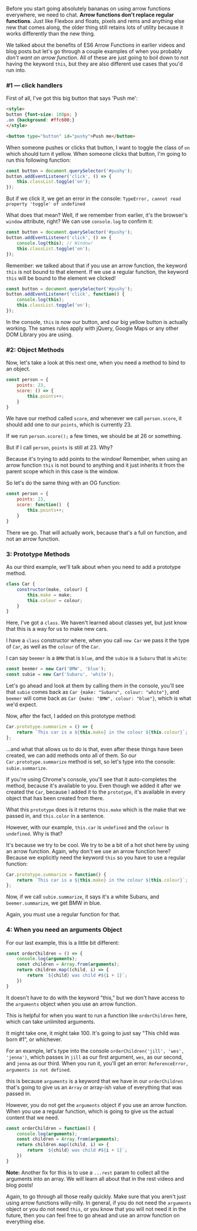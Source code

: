 Before you start going absolutely bananas on using arrow functions everywhere, we need to chat. **Arrow functions don't replace regular functions**. Just like Flexbox and floats, pixels and rems and anything else new that comes along, the older thing still retains lots of utility because it works differently than the new thing. 

We talked about the benefits of ES6 Arrow Functions in earlier videos and blog posts but let's go through a couple examples of when you probably _don't want an arrow function_. All of these are just going to boil down to not having the keyword `this`, but they are also different use cases that you'd run into. 

### #1 — click handlers

First of all, I've got this big button that says 'Push me':

```html
<style>
button {font-size: 100px; }
.on {background: #ffc600;}
</style>

<button type="button" id="pushy">Push me</button>
```

When someone pushes or clicks that button, I want to toggle the class of `on` which should turn it yellow. When someone clicks that button, I'm going to run this following function:

```js
const button = document.querySelector('#pushy');
button.addEventListener('click', () => {
    this.classList.toggle('on');
});
```

But if we click it, we get an error in the console: `TypeError, cannot read property 'toggle' of undefined`

What does that mean? Well, if we remember from earlier, it's the browser's `window` attribute, right? We can use `console.log` to confirm it:

```js
const button = document.querySelector('#pushy');
button.addEventListener('click', () => {
    console.log(this); // Window!
    this.classList.toggle('on');
});
```

Remember: we talked about that if you use an arrow function, the keyword `this` is not bound to that element. If we use a regular function, the keyword `this` will be bound to the element we clicked!

```js
const button = document.querySelector('#pushy');
button.addEventListener('click', function() {
    console.log(this);
    this.classList.toggle('on');
});
```

In the console, `this` is now our button, and our big yellow button is actually working. The sames rules apply with jQuery, Google Maps or any other DOM Library you are using.

### #2: Object Methods

Now, let's take a look at this next one, when you need a method to bind to an object. 

```js
const person = {
    points: 23,
    score: () => {
        this.points++;
    }
}
```

We have our method called `score`, and whenever we call `person.score`, it should add one to our `points`, which is currently 23.

If we run `person.score();` a few times, we should be at 26 or something. 

But if I call `person`, `points` is still at 23. Why?

Because it's trying to add points to the window! Remember, when using an arrow function `this` is not bound to anything and it just inherits it from the parent scope which in this case is the window.

So let's do the same thing with an OG function:

```js
const person = {
    points: 23,
    score: function()  {
        this.points++;
    }
}
```

There we go. That will actually work, because that's a full on function, and not an arrow function.

### 3: Prototype Methods

As our third example, we'll talk about when you need to add a prototype method. 

```js
class Car {
    constructor(make, colour) {
        this.make = make;
        this.colour = colour;
    }
}
```

Here, I've got a `class`. We haven't learned about classes yet, but just know that this is a way for us to make new cars.

I have a `class` constructor where, when you call `new Car` we pass it the type of `Car`, as well as the `colour` of the `Car`. 

I can say `beemer` is a `BMW` that is `blue`, and the `subie` is a `Subaru` that is `white`:

```js
const beemer = new Car('BMW', 'blue');
const subie = new Car('Subaru', 'white');
```

Let's go ahead and look at them by calling them in the console, you'll see that `subie` comes back as `Car {make: "Subaru", colour: "white"}`, and `beemer` will come back as `Car {make: "BMW", colour: "blue"}`, which is what we'd expect.



Now, after the fact, I added on this prototype method:

```js
Car.prototype.summarize = () => {
    return `This car is a ${this.make} in the colour ${this.colour}`;  
};
```

...and what that allows us to do is that, even after these things have been created, we can add methods onto all of them. So our `Car.prototype.summarize` method is set, so let's type into the console: `subie.summarize`.

If you're using Chrome's console, you'll see that it auto-completes the method, because it's available to you. Even though we added it after we created the `Car`, because I added it to the `prototype`, it's available in every object that has been created from there.

What this `prototype` does is it returns `this.make` which is the make that we passed in, and `this.color` in a sentence.

However, with our example, `this.car` is `undefined` and the `colour` is `undefined`. Why is that? 

It's because we try to be cool. We try to be a bit of a hot shot here by using an arrow function. Again, why don't we use an arrow function here? Because we explicitly need the keyword `this` so you have to use a regular function:

```js
Car.prototype.summarize = function() {
    return `This car is a ${this.make} in the colour ${this.colour}`;  
};
```

Now, if we call `subie.summarize`, it says it's a white Subaru, and `beemer.summarize`, we get BMW in blue. 

Again, you must use a regular function for that. 

### 4: When you need an arguments Object

For our last example, this is a little bit different:

```js
const orderChildren = () => {
    console.log(arguments);
    const children = Array.from(arguments);
    return children.map((child, i) => {
        return `${child} was child #${i + 1}`;
    })
}
```

It doesn't have to do with the keyword "this," but we don't have access to the `arguments` object when you use an arrow function.

This is helpful for when you want to run a function like `orderChildren` here, which can take unlimited arguments.

It might take one, it might take 100. It's going to just say "This child was born #1", or whichever.

For an example, let's type into the console `orderChildren('jill', 'wes', 'jenna')`, which passes in `jill` as our first argument, `wes`, as our second, and `jenna` as our third. When you run it, you'll get an error: `ReferenceError, arguments is not defined`. 

this is because `arguments` is a keyword that we have in our `orderChildren` that's going to give us an `Array` or array-ish value of everything that was passed in. 

However, you do not get the `arguments` object if you use an arrow function. When you use a regular function, which is going to give us the actual content that we need.

```js
const orderChildren = function() {
    console.log(arguments);
    const children = Array.from(arguments);
    return children.map((child, i) => {
        return `${child} was child #${i + 1}`;
    })
}
```

**Note:** Another fix for this is to use a `...rest` param to collect all the arguments into an array. We will learn all about that in the rest videos and blog posts!

Again, to go through all those really quickly. Make sure that you aren't just using arrow functions willy-nilly. In general, if you do not need the `arguments` object or you do not need `this`, or you know that you will not need it in the future, then you can feel free to go ahead and use an arrow function on everything else.
